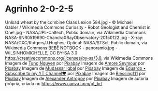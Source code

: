 # Agrinho 2-0-2-5
Unload wheat by the combine Claas Lexion 584.jpg - © Michael Gäbler / Wikimedia Commons
Curiosity - Robot Geologist and Chemist in One!.jpg - NASA/JPL-Caltech, Public domain, via Wikimedia Commons
NASA-SNR0519690-ChandraXRayObservatory-20150122.jpg - X-ray: NASA/CXC/Rutgers/J.Hughes; Optical: NASA/STScI, Public domain, via Wikimedia Commons
BEBÊ NOTBOOK - panoramio.jpg - WILSINHOMICHELLE, CC BY-SA 3.0 <https://creativecommons.org/licenses/by-sa/3.0>, via Wikimedia Commons
Imagem de <a href="https://pixabay.com/pt/users/tungnguyen0905-17946924/?utm_source=link-attribution&utm_medium=referral&utm_campaign=image&utm_content=6701504">Tung Nguyen</a> por <a href="https://pixabay.com/pt//?utm_source=link-attribution&utm_medium=referral&utm_campaign=image&utm_content=6701504">Pixabay</a>
Imagem de <a href="https://pixabay.com/pt/users/popmelon-15508150/?utm_source=link-attribution&utm_medium=referral&utm_campaign=image&utm_content=8715094">Amore Seymour</a> por <a href="https://pixabay.com/pt//?utm_source=link-attribution&utm_medium=referral&utm_campaign=image&utm_content=8715094">Pixabay</a>
Imagem de <a href="https://pixabay.com/pt/users/kreatikar-8562930/?utm_source=link-attribution&utm_medium=referral&utm_campaign=image&utm_content=3412473">Mudassar Iqbal</a> por <a href="https://pixabay.com/pt//?utm_source=link-attribution&utm_medium=referral&utm_campaign=image&utm_content=3412473">Pixabay</a>
Imagem de <a href="https://pixabay.com/pt/users/edurs34-8516248/?utm_source=link-attribution&utm_medium=referral&utm_campaign=image&utm_content=6347153">Eduardo • Subscribe to my YT Channel❤️</a> por <a href="https://pixabay.com/pt//?utm_source=link-attribution&utm_medium=referral&utm_campaign=image&utm_content=6347153">Pixabay</a>
Imagem de <a href="https://pixabay.com/pt/users/blessing111-37993975/?utm_source=link-attribution&utm_medium=referral&utm_campaign=image&utm_content=8155552">Blessing111</a> por <a href="https://pixabay.com/pt//?utm_source=link-attribution&utm_medium=referral&utm_campaign=image&utm_content=8155552">Pixabay</a>
Imagem de <a href="https://pixabay.com/pt/users/alexantropov86-2691829/?utm_source=link-attribution&utm_medium=referral&utm_campaign=image&utm_content=2213140">Alexander Antropov</a> por <a href="https://pixabay.com/pt//?utm_source=link-attribution&utm_medium=referral&utm_campaign=image&utm_content=2213140">Pixabay</a>
Imagem de autoria própria, criada no https://www.canva.com/pt_br/